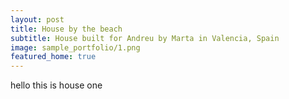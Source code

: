 ```yaml
---
layout: post
title: House by the beach
subtitle: House built for Andreu by Marta in Valencia, Spain
image: sample_portfolio/1.png
featured_home: true
---
```


hello this is house one